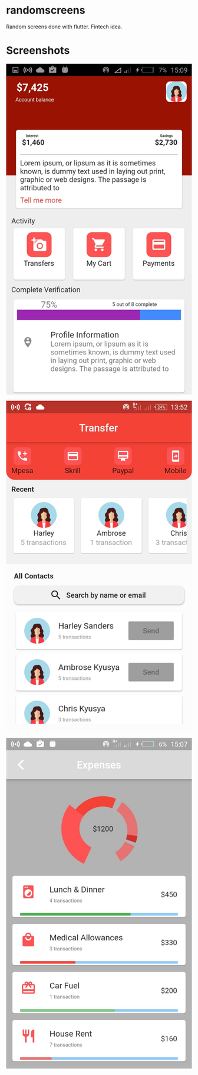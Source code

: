 # randomscreens

Random screens done with flutter. Fintech idea.

# Screenshots

![Homepage](https://github.com/findambrose/randomscreens/blob/master/home.jpeg)

![Transfer](https://github.com/findambrose/randomscreens/blob/master/transfer.jpeg)

![Expenses](https://github.com/findambrose/randomscreens/blob/master/expenses.jpeg)
